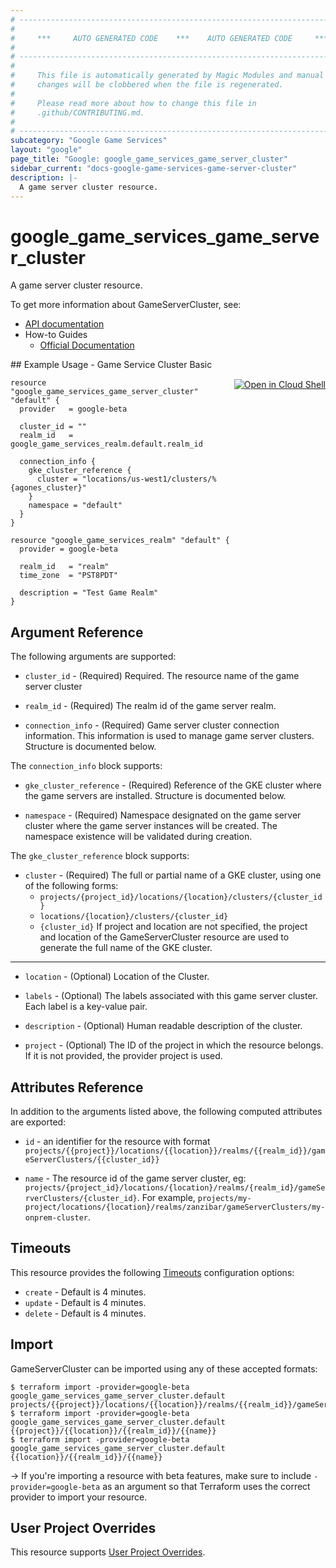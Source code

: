 ```yaml
---
# ----------------------------------------------------------------------------
#
#     ***     AUTO GENERATED CODE    ***    AUTO GENERATED CODE     ***
#
# ----------------------------------------------------------------------------
#
#     This file is automatically generated by Magic Modules and manual
#     changes will be clobbered when the file is regenerated.
#
#     Please read more about how to change this file in
#     .github/CONTRIBUTING.md.
#
# ----------------------------------------------------------------------------
subcategory: "Google Game Services"
layout: "google"
page_title: "Google: google_game_services_game_server_cluster"
sidebar_current: "docs-google-game-services-game-server-cluster"
description: |-
  A game server cluster resource.
---
```


# google\_game\_services\_game\_server\_cluster

A game server cluster resource.

To get more information about GameServerCluster, see:

* [API documentation](https://cloud.google.com/game-servers/docs/reference/rest/v1beta/projects.locations.realms.gameServerClusters)
* How-to Guides
    * [Official Documentation](https://cloud.google.com/game-servers/docs)

<div class = "oics-button" style="float: right; margin: 0 0 -15px">
  <a href="https://console.cloud.google.com/cloudshell/open?cloudshell_git_repo=https%3A%2F%2Fgithub.com%2Fterraform-google-modules%2Fdocs-examples.git&cloudshell_working_dir=game_service_cluster_basic&cloudshell_image=gcr.io%2Fgraphite-cloud-shell-images%2Fterraform%3Alatest&open_in_editor=main.tf&cloudshell_print=.%2Fmotd&cloudshell_tutorial=.%2Ftutorial.md" target="_blank">
    <img alt="Open in Cloud Shell" src="//gstatic.com/cloudssh/images/open-btn.svg" style="max-height: 44px; margin: 32px auto; max-width: 100%;">
  </a>
</div>
## Example Usage - Game Service Cluster Basic


```hcl
resource "google_game_services_game_server_cluster" "default" {
  provider   = google-beta
    
  cluster_id = ""
  realm_id   = google_game_services_realm.default.realm_id

  connection_info {
    gke_cluster_reference {
      cluster = "locations/us-west1/clusters/%{agones_cluster}"
    }
    namespace = "default"
  }
}

resource "google_game_services_realm" "default" {
  provider = google-beta

  realm_id   = "realm"
  time_zone  = "PST8PDT"

  description = "Test Game Realm"
}
```

## Argument Reference

The following arguments are supported:


* `cluster_id` -
  (Required)
  Required. The resource name of the game server cluster

* `realm_id` -
  (Required)
  The realm id of the game server realm.

* `connection_info` -
  (Required)
  Game server cluster connection information. This information is used to
  manage game server clusters.  Structure is documented below.


The `connection_info` block supports:

* `gke_cluster_reference` -
  (Required)
  Reference of the GKE cluster where the game servers are installed.  Structure is documented below.

* `namespace` -
  (Required)
  Namespace designated on the game server cluster where the game server
  instances will be created. The namespace existence will be validated
  during creation.


The `gke_cluster_reference` block supports:

* `cluster` -
  (Required)
  The full or partial name of a GKE cluster, using one of the following
  forms:
  * `projects/{project_id}/locations/{location}/clusters/{cluster_id}`
  * `locations/{location}/clusters/{cluster_id}`
  * `{cluster_id}`
  If project and location are not specified, the project and location of the
  GameServerCluster resource are used to generate the full name of the
  GKE cluster.

- - -


* `location` -
  (Optional)
  Location of the Cluster.

* `labels` -
  (Optional)
  The labels associated with this game server cluster. Each label is a
  key-value pair.

* `description` -
  (Optional)
  Human readable description of the cluster.

* `project` - (Optional) The ID of the project in which the resource belongs.
    If it is not provided, the provider project is used.


## Attributes Reference

In addition to the arguments listed above, the following computed attributes are exported:

* `id` - an identifier for the resource with format `projects/{{project}}/locations/{{location}}/realms/{{realm_id}}/gameServerClusters/{{cluster_id}}`

* `name` -
  The resource id of the game server cluster, eg:
  `projects/{project_id}/locations/{location}/realms/{realm_id}/gameServerClusters/{cluster_id}`.
  For example,
  `projects/my-project/locations/{location}/realms/zanzibar/gameServerClusters/my-onprem-cluster`.


## Timeouts

This resource provides the following
[Timeouts](/docs/configuration/resources.html#timeouts) configuration options:

- `create` - Default is 4 minutes.
- `update` - Default is 4 minutes.
- `delete` - Default is 4 minutes.

## Import

GameServerCluster can be imported using any of these accepted formats:

```
$ terraform import -provider=google-beta google_game_services_game_server_cluster.default projects/{{project}}/locations/{{location}}/realms/{{realm_id}}/gameServerClusters/{{name}}
$ terraform import -provider=google-beta google_game_services_game_server_cluster.default {{project}}/{{location}}/{{realm_id}}/{{name}}
$ terraform import -provider=google-beta google_game_services_game_server_cluster.default {{location}}/{{realm_id}}/{{name}}
```

-> If you're importing a resource with beta features, make sure to include `-provider=google-beta`
as an argument so that Terraform uses the correct provider to import your resource.

## User Project Overrides

This resource supports [User Project Overrides](https://www.terraform.io/docs/providers/google/guides/provider_reference.html#user_project_override).

